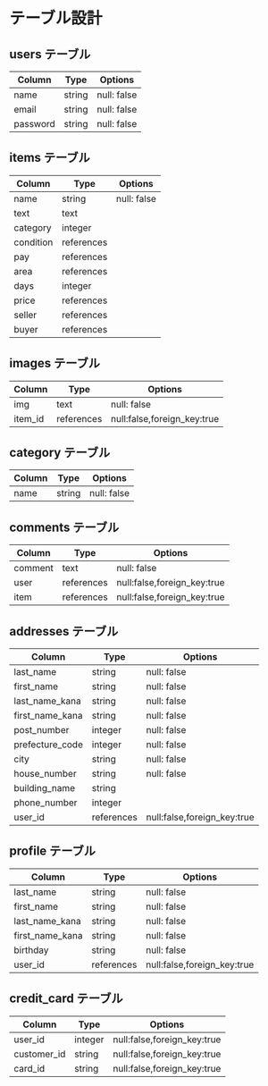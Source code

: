 # テーブル設計

## users テーブル

| Column    | Type   | Options     |
| --------- | ------ | ----------- |
| name      | string | null: false |
| email     | string | null: false |
| password  | string | null: false |


## items テーブル

| Column   | Type       | Options     |
| -------- | ---------- | ----------- |
| name     | string     | null: false |
| text     | text       |             |
| category | integer    |             |
| condition| references |             |
| pay      | references |             |
| area     | references |             |
| days     | integer    |             |
| price    | references |             |
| seller   | references |             |
| buyer    | references |             |


## images テーブル

| Column    | Type       | Options                          |
| --------- | ---------- | ---------------------------------|
| img       | text       | null: false                      |
| item_id   | references | null:false,foreign_key:true      |


## category テーブル

| Column    | Type       | Options     |
| --------- | ---------- | ------------|
| name      | string     | null: false |


## comments テーブル

| Column    | Type       | Options                          |
| --------- | ---------- | ---------------------------------|
| comment   | text       | null: false                      |
| user      | references | null:false,foreign_key:true      |
| item      | references | null:false,foreign_key:true      |


## addresses テーブル

| Column         | Type       | Options                          |
| -------------- | ---------- | ---------------------------------|
| last_name      | string     | null: false                      |
| first_name     | string     | null: false                      |
| last_name_kana | string     | null: false                      |
| first_name_kana| string     | null: false                      |
| post_number    | integer    | null: false                      |
| prefecture_code| integer    | null: false                      |
| city           | string     | null: false                      |
| house_number   | string     | null: false                      |
| building_name  | string     |                                  |
| phone_number   | integer    |                                  |
| user_id        | references | null:false,foreign_key:true      |


## profile テーブル

| Column         | Type       | Options                          |
| -------------- | ---------- | ---------------------------------|
| last_name      | string     | null: false                      |
| first_name     | string     | null: false                      |
| last_name_kana | string     | null: false                      |
| first_name_kana| string     | null: false                      |
| birthday       | string     | null: false                      |
| user_id        | references | null:false,foreign_key:true      |


##  credit_card テーブル

| Column         | Type       | Options                          |
| -------------- | ---------- | ---------------------------------|
| user_id        | integer    | null:false,foreign_key:true      |
| customer_id    | string     | null:false,foreign_key:true      |
| card_id        | string     | null:false,foreign_key:true      |